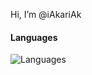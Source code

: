 Hi, I’m @iAkariAk


#### Languages
![Languages](https://github-readme-stats.vercel.app/api/top-langs/?username=iAkariAk&title_color=f44336&theme=dark&langs_count=3)
